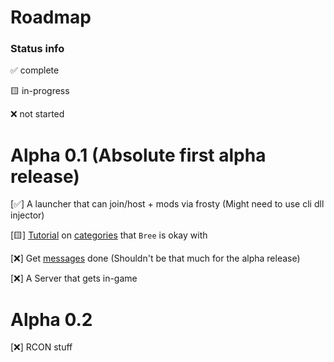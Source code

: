 # Roadmap

### Status info

✅ complete

🟨 in-progress

❌ not started

# Alpha 0.1 (Absolute first alpha release)

[✅] A launcher that can join/host + mods via frosty (Might need to use cli dll injector)

[🟨] [Tutorial](/GhidraStuff/TheNewStuff/TutorialNew.md) on [categories](/GhidraStuff/BreeMsgs/Categories.h) that `Bree` is okay with

[❌] Get [messages](/GhidraStuff/BreeMsgs/Categories.h) done (Shouldn't be that much for the alpha release)

[❌] A Server that gets in-game

# Alpha 0.2

[❌] RCON stuff
